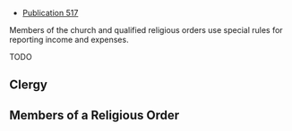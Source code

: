 - [Publication 517](https://www.irs.gov/publications/p517)

Members of the church and qualified religious orders use special rules for reporting income and expenses.

TODO

## Clergy

## Members of a Religious Order
